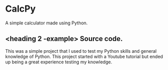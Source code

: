 # CalcPy
A simple calculator made using Python.

## <heading 2 -example> Source code.
This was a simple project that I used to test my Python skills and general knowledge of Python.
This project started with a Youtube tutorial but ended up being a great experience testing my knowledge.